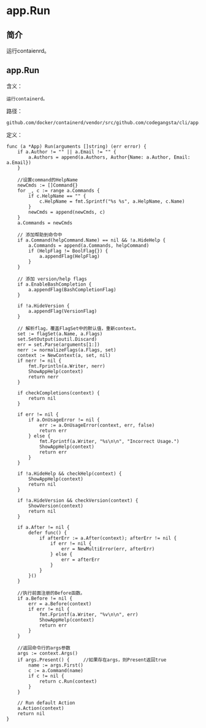 app.Run
==========================================================
## 简介
运行contaienrd。

## app.Run
含义：

    运行containerd。

路径：

    github.com/docker/containerd/vendor/src/github.com/codegangsta/cli/app.go

定义：

    func (a *App) Run(arguments []string) (err error) {
        if a.Author != "" || a.Email != "" {
            a.Authors = append(a.Authors, Author{Name: a.Author, Email: a.Email})
        }

        //设置command的HelpName
        newCmds := []Command{}
        for _, c := range a.Commands {
            if c.HelpName == "" {
                c.HelpName = fmt.Sprintf("%s %s", a.HelpName, c.Name)
            }
            newCmds = append(newCmds, c)
        }
        a.Commands = newCmds

        // 添加帮助到命令中
        if a.Command(helpCommand.Name) == nil && !a.HideHelp {
            a.Commands = append(a.Commands, helpCommand)
            if (HelpFlag != BoolFlag{}) {
                a.appendFlag(HelpFlag)
            }
        }

        // 添加 version/help flags
        if a.EnableBashCompletion {
            a.appendFlag(BashCompletionFlag)
        }

        if !a.HideVersion {
            a.appendFlag(VersionFlag)
        }

        // 解析flag，覆盖FlagSet中的默认值，重新context。
        set := flagSet(a.Name, a.Flags)
        set.SetOutput(ioutil.Discard)
        err = set.Parse(arguments[1:])
        nerr := normalizeFlags(a.Flags, set)
        context := NewContext(a, set, nil)
        if nerr != nil {
            fmt.Fprintln(a.Writer, nerr)
            ShowAppHelp(context)
            return nerr
        }

        if checkCompletions(context) {
            return nil
        }

        if err != nil {
            if a.OnUsageError != nil {
                err := a.OnUsageError(context, err, false)
                return err
            } else {
                fmt.Fprintf(a.Writer, "%s\n\n", "Incorrect Usage.")
                ShowAppHelp(context)
                return err
            }
        }

        if !a.HideHelp && checkHelp(context) {
            ShowAppHelp(context)
            return nil
        }

        if !a.HideVersion && checkVersion(context) {
            ShowVersion(context)
            return nil
        }

        if a.After != nil {
            defer func() {
                if afterErr := a.After(context); afterErr != nil {
                    if err != nil {
                        err = NewMultiError(err, afterErr)
                    } else {
                        err = afterErr
                    }
                }
            }()
        }

        //执行前面注册的Before函数。
        if a.Before != nil {
            err = a.Before(context)
            if err != nil {
                fmt.Fprintf(a.Writer, "%v\n\n", err)
                ShowAppHelp(context)
                return err
            }
        }

        //返回命令行的args参数
        args := context.Args()
        if args.Present() {     //如果存在args，则Present返回true
            name := args.First()
            c := a.Command(name)
            if c != nil {
                return c.Run(context)
            }
        }

        // Run default Action
        a.Action(context)
        return nil
    }


